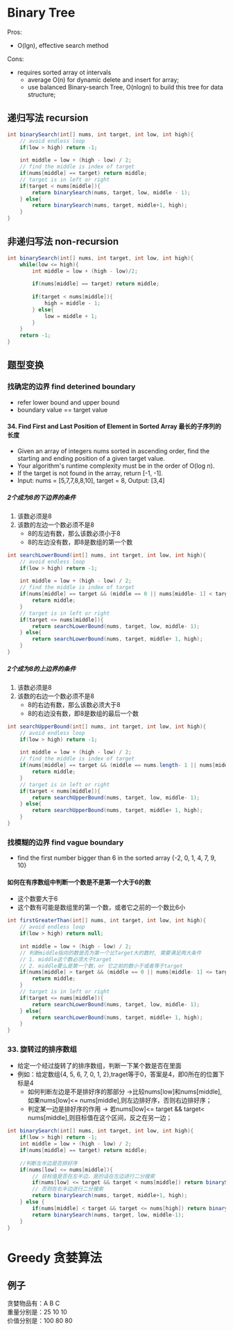 # Binary Tree
Pros:  
* O(lgn), effective search method

Cons:  
* requires sorted array ot intervals  
	* average O(n) for dynamic delete and insert for array;
	* use balanced Binary-search Tree, O(nlogn) to build this tree for data structure;

## 递归写法 recursion 
```Java
int binarySearch(int[] nums, int target, int low, int high){
	// avoid endless loop
	if(low > high) return -1;
	
	int middle = low + (high - low) / 2;
	// find the middle is index of target 
	if(nums[middle] == target) return middle;
	// target is in left or right
	if(target < nums[middle]){
		return binarySearch(nums, target, low, middle - 1);
	} else{
		return binarySearch(nums, target, middle+1, high);
	}
}
```

## 非递归写法 non-recursion
```Java
int binarySearch(int[] nums, int target, int low, int high){
	while(low <= high){
		int middle = low + (high - low)/2;
		
		if(nums[middle] == target) return middle;
		
		if(target < nums[middle]){
			high = middle - 1;
		} else{
			low = middle + 1;
		}
	}
	return -1;
}
```

## 题型变换
### 找确定的边界 find deterined boundary
* refer lower bound and upper bound
* boundary value == target value
#### 34. Find First and Last Position of Element in Sorted Array 最长的子序列的长度
* Given an array of integers nums sorted in ascending order, find the starting and ending position of a given target value.  
* Your algorithm's runtime complexity must be in the order of O(log n).  
* If the target is not found in the array, return [-1, -1].  
* Input: nums = [5,7,7,8,8,10], target = 8,   Output: [3,4]
##### 2个成为8的下边界的条件
1. 该数必须是8
2. 该数的左边一个数必须不是8
	- 8的左边有数，那么该数必须小于8
	- 8的左边没有数，即8是数组的第一个数
```Java
int searchLowerBound(int[] nums, int target, int low, int high){
	// avoid endless loop
	if(low > high) return -1;
	
	int middle = low + (high - low) / 2;
	// find the middle is index of target 
	if(nums[middle] == target && (middle == 0 || nums[middle- 1] < target)){
		return middle;
	} 
	// target is in left or right
	if(target <= nums[middle]){
		return searchLowerBound(nums, target, low, middle- 1);
	} else{
		return searchLowerBound(nums, target, middle+ 1, high);
	}
}
```
##### 2个成为8的上边界的条件
1. 该数必须是8
2. 该数的右边一个数必须不是8
	- 8的右边有数，那么该数必须大于8
	- 8的右边没有数，即8是数组的最后一个数
```Java
int searchUpperBound(int[] nums, int target, int low, int high){
	// avoid endless loop
	if(low > high) return -1;
	
	int middle = low + (high - low) / 2;
	// find the middle is index of target 
	if(nums[middle] == target && (middle == nums.length- 1 || nums[middle+ 1] > target)){
		return middle;
	} 
	// target is in left or right
	if(target < nums[middle]){
		return searchUpperBound(nums, target, low, middle- 1);
	} else{
		return searchUpperBound(nums, target, middle+ 1, high);
	}
}
```

### 找模糊的边界 find vague boundary
* find the first number bigger than 6 in the sorted array {-2, 0, 1, 4, 7, 9, 10}
#### 如何在有序数组中判断一个数是不是第一个大于6的数
* 这个数要大于6
* 这个数有可能是数组里的第一个数，或者它之前的一个数比6小
```Java
int firstGreaterThan(int[] nums, int target, int low, int high){
	// avoid endless loop
	if(low > high) return null;
	
	int middle = low + (high - low) / 2;
	// 判断middle指向的数是否为第一个比Target大的数时, 需要满足两大条件
	// 1. middle这个数必须大于target
	// 2. middle要么是第一个数，or 它之前的数小于或者等于target
	if(nums[middle] > target && (middle == 0 || nums[middle- 1] <= target)){
		return middle;
	} 
	// target is in left or right
	if(target <= nums[middle]){
		return searchLowerBound(nums, target, low, middle- 1);
	} else{
		return searchLowerBound(nums, target, middle+ 1, high);
	}
}
```

### 33. 旋转过的排序数组
* 给定一个经过旋转了的排序数组，判断一下某个数是否在里面
* 例如：给定数组{4, 5, 6, 7, 0, 1, 2},traget等于0，答案是4，即0所在的位置下标是4
	* 如何判断左边是不是排好序的那部分 ->比较nums[low]和nums[middle],如果nums[low]<= nums[middle],则左边排好序，否则右边排好序；
	* 判定某一边是排好序的作用 -> 若nums[low]<= target && target< nums[middle],则目标值在这个区间，反之在另一边；
```Java
int binarySearch(int[] nums, int target, int low, int high){
	if(low > high) return -1;
	int middle = low + (high - low) / 2;
	if(nums[middle] == target) return middle;
	
	//判断左半边是否排好序
	if(nums[low] <= nums[middle]){
		// 目标值是否在左半边，是的话在左边进行二分搜索
		if(nums[low] <= target && target < nums[middle]) return binarySearch(nums, target, low, middle-1);
		// 否则在右半边进行二分搜索
		return binarySearch(nums, target, middle+1, high);
	} else {
		if(nums[middle] < target && target <= nums[high]) return binarySearch(nums, target, middle+1, high);
		return binarySearch(nums, target, low, middle-1);
	}	
}
```

# Greedy 贪婪算法
## 例子
贪婪物品有：A B C  
重量分别是：25 10 10  
价值分别是：100 80 80  
